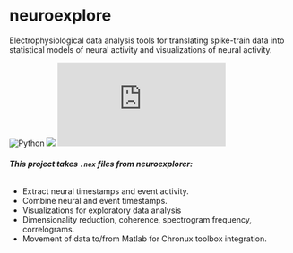 <h1> neuroexplore </h1>

Electrophysiological data analysis tools for translating spike-train data into
statistical models of neural activity and visualizations of neural activity.

![Python](https://img.shields.io/badge/python-3670A0?style=?style=plastic&logo=python&logoColor=ffdd54)
![](https://www.mathworks.com/matlabcentral/images/matlab-file-exchange.svg)
![GitHub license](https://badgen.net/github/license/Naereen/Strapdown.js)


###### **This project takes `.nex` files from neuroexplorer:**

* Extract neural timestamps and event activity.</li>
* Combine neural and event timestamps.</li>
* Visualizations for exploratory data analysis</li>
* Dimensionality reduction, coherence, spectrogram frequency, correlograms.</li>
* Movement of data to/from Matlab for Chronux toolbox integration. </li>
